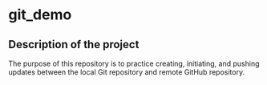 # git_demo
## Description of the project
 The purpose of this repository is to practice creating, initiating, and pushing updates between the local Git repository and remote GitHub repository.